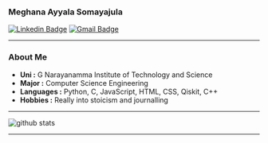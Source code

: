 

<!--
**meghanaayyala/meghanaayyala** is a ✨ _special_ ✨ repository because its `README.md` (this file) appears on your GitHub profile.

Here are some ideas to get you started:

- 🔭 I’m currently working on ...
- 🌱 I’m currently learning ...
- 👯 I’m looking to collaborate on ...
- 🤔 I’m looking for help with ...
- 💬 Ask me about ...
- 📫 How to reach me: ...
- 😄 Pronouns: ...
- ⚡ Fun fact: ...
-->
### Meghana Ayyala Somayajula

 [![Linkedin Badge](https://img.shields.io/badge/-Meghana_Ayyala_Somayajula-blue?style=flat-square&logo=Linkedin&logoColor=white&link=https://www.linkedin.com/in/meghana-ayyala-somayajula///)](https://www.linkedin.com/in/meghana-ayyala-somayajula/) 
 [![Gmail Badge](https://img.shields.io/badge/-meghanaayyalasomayajula@gmail.com-c14438?style=flat-square&logo=Gmail&logoColor=white&link=mailto:ishagupta2103@gmail.com)](mailto:meghanaayyalasomayajula@gmail.com) 
 
---------------------------------------------------------------------------------------------------------------------------------------------------------------------------------
### About Me

-  **Uni :** G Narayanamma Institute of Technology and Science
-  **Major :** Computer Science Engineering
-  **Languages :** Python, C, JavaScript, HTML, CSS, Qiskit, C++
-  **Hobbies :** Really into stoicism and journalling

---------------------------------------------------------------------------------------------------------------------------------------------------------------------------------

![github stats](https://github-readme-stats.vercel.app/api?username=meghanaayyala&show_icons=true)

---------------------------------------------------------------------------------------------------------------------------------------------------------------------------------

